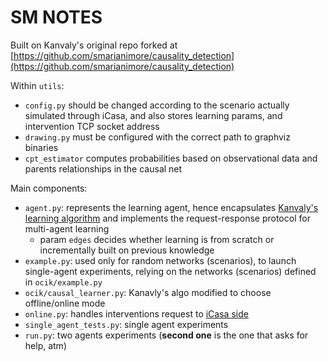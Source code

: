 # SM NOTES

Built on Kanvaly's original repo forked at [https://github.com/smarianimore/causality_detection](https://github.com/smarianimore/causality_detection)

Within `utils`:
 - `config.py` should be changed according to the scenario actually simulated through iCasa, and also stores learning params, and intervention TCP socket address
 - `drawing.py` must be configured with the correct path to graphviz binaries
 - `cpt_estimator` computes probabilities based on observational data and parents relationships in the causal net

Main components:
 - `agent.py`: represents the learning agent, hence encapsulates [Kanvaly's learning algorithm](https://github.com/smarianimore/causality_detection) and implements the request-response protocol for multi-agent learning
   - param `edges` decides whether learning is from scratch or incrementally built on previous knowledge
 - `example.py`: used only for random networks (scenarios), to launch single-agent experiments, relying on the networks (scenarios) defined in `ocik/example.py`
 - `ocik/causal_learner.py`: Kanavly's algo modified to choose offline/online mode
 - `online.py`: handles interventions request to [iCasa side](https://github.com/smarianimore/iCasa)
 - `single_agent_tests.py`: single agent experiments
 - `run.py`: two agents experiments (**second one** is the one that asks for help, atm)
